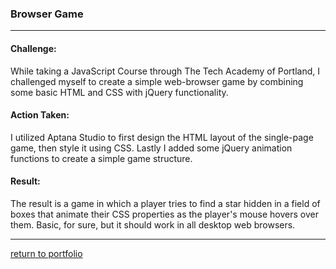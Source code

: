 ### Browser Game
***
#### Challenge:
While taking a JavaScript Course through The Tech Academy of Portland, I challenged myself to create a simple web-browser game by combining some basic HTML and CSS with jQuery functionality. 

#### Action Taken:
I utilized Aptana Studio to first design the HTML layout of the single-page game, then style it using CSS. Lastly I added some jQuery animation functions to create a simple game structure.

#### Result:
The result is a game in which a player tries to find a star hidden in a field of boxes that animate their CSS properties as the player's mouse hovers over them. Basic, for sure, but it should work in all desktop web browsers.
***
[return to portfolio](https://github.com/joshlaplante/portfolio-for-JoshLaPlante)
